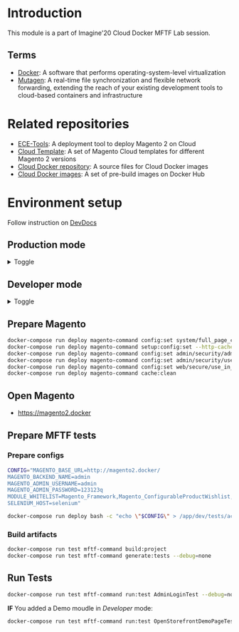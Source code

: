# Introduction

This module is a part of Imagine'20 Cloud Docker MFTF Lab session.

## Terms
* [Docker](https://www.docker.com): A software that performs operating-system-level virtualization
* [Mutagen](https://mutagen.io): A real-time file synchronization and flexible network forwarding, extending the reach of your existing development tools to cloud-based containers and infrastructure

# Related repositories

* [ECE-Tools](https://github.com/magento/ece-tools): A deployment tool to deploy Magento 2 on Cloud
* [Cloud Template](https://github.com/magento/magento-cloud): A set of Magento Cloud templates for different Magento 2 versions
* [Cloud Docker repository](https://github.com/magento/magento-cloud-docker): A source files for Cloud Docker images
* [Cloud Docker images](https://cloud.docker.com/u/magento): A set of pre-build images on Docker Hub

# Environment setup

Follow instruction on [DevDocs](https://devdocs.magento.com/guides/v2.3/cloud/docker/docker-development.html)

## Production mode

<details><summary>Toggle</summary>

### Add dependencies

```bash
composer require "magento/magento2-functional-testing-framework" --no-update && composer update
```

### Build docker-compose.yml

```bash
./vendor/bin/ece-docker build:compose --with-selenium
```

### Start containers

```bash
./bin/magento-docker up
```

### Deploy Magento

```bash
./bin/magento-docker ece-redeploy
```

### [Continue MFTF setup](#prepare-magento)
</details>

## Developer mode

<details><summary>Toggle</summary>

### Add dependencies

```bash
composer config repositories.demo vcs https://github.com/shiftedreality/module-imagine-docker-demo-2020
composer config minimum-stability dev
composer require "magento/module-demo" --no-update
composer require "magento/magento2-functional-testing-framework" --no-update
composer update
```

### Build docker-compose.yml

```bash
./vendor/bin/ece-docker build:compose --mode developer --with-selenium --sync-engine mutagen
```

### Start containers

```bash
./bin/magento-docker up
```

### Start Mutagen

```bash
./mutagen.sh
```

This step takes some time. To verify the status, run:

```bash
mutagen monitor
```

### Deploy Magento

```bash
./bin/magento-docker ece-redeploy
```

**OR** if Magento was previosuly compiled and patched:

```bash
./bin/magento-docker ece-deploy
```

### Set Developer Mode

```bash
docker-compose run deploy magento-command deploy:mode:set developer
```

</details>

## Prepare Magento

```bash
docker-compose run deploy magento-command config:set system/full_page_cache/caching_application 2 --lock-env
docker-compose run deploy magento-command setup:config:set --http-cache-hosts=varnish -n
docker-compose run deploy magento-command config:set admin/security/admin_account_sharing 1
docker-compose run deploy magento-command config:set admin/security/use_form_key 0
docker-compose run deploy magento-command config:set web/secure/use_in_adminhtml 0
docker-compose run deploy magento-command cache:clean
```

## Open Magento

* https://magento2.docker

## Prepare MFTF tests

### Prepare configs

```bash
CONFIG="MAGENTO_BASE_URL=http://magento2.docker/
MAGENTO_BACKEND_NAME=admin
MAGENTO_ADMIN_USERNAME=admin
MAGENTO_ADMIN_PASSWORD=123123q
MODULE_WHITELIST=Magento_Framework,Magento_ConfigurableProductWishlist,Magento_ConfigurableProductCatalogSearch
SELENIUM_HOST=selenium"

docker-compose run deploy bash -c "echo \"$CONFIG\" > /app/dev/tests/acceptance/.env"
```

### Build artifacts

```bash
docker-compose run test mftf-command build:project
docker-compose run test mftf-command generate:tests --debug=none
```

## Run Tests

```bash
docker-compose run test mftf-command run:test AdminLoginTest --debug=none
```

**IF** You added a Demo moudle in *Developer* mode:

```bash
docker-compose run test mftf-command run:test OpenStorefrontDemoPageTest --debug=non
```
